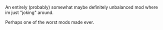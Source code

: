 An entirely (probably) somewhat maybe definitely unbalanced mod
where im just "joking" around.

Perhaps one of the worst mods made ever.